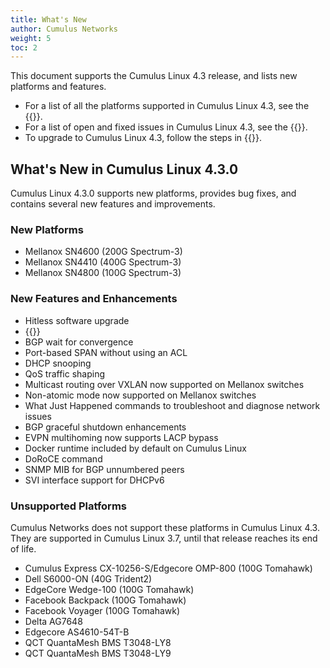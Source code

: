 ```yaml
---
title: What's New
author: Cumulus Networks
weight: 5
toc: 2
---
```

This document supports the Cumulus Linux 4.3 release, and lists new platforms and features.

- For a list of all the platforms supported in Cumulus Linux 4.3, see the {{<exlink url="https://cumulusnetworks.com/products/hardware-compatibility-list/" text="Hardware Compatibility List (HCL)">}}.
- For a list of open and fixed issues in Cumulus Linux 4.3, see the {{<link title="Cumulus Linux 4.3 Release Notes" text="Cumulus Linux 4.3 Release Notes">}}.
- To upgrade to Cumulus Linux 4.3, follow the steps in {{<link url="Upgrading-Cumulus-Linux">}}.

## What's New in Cumulus Linux 4.3.0

Cumulus Linux 4.3.0 supports new platforms, provides bug fixes, and contains several new features and improvements.

### New Platforms

- Mellanox SN4600 (200G Spectrum-3)
- Mellanox SN4410 (400G Spectrum-3)
- Mellanox SN4800 (100G Spectrum-3)

### New Features and Enhancements

- Hitless software upgrade
- {{<link url="Optional-BGP-Configuration/#graceful-bgp-restart" text="Graceful BGP restart">}}
- BGP wait for convergence
- Port-based SPAN without using an ACL
- DHCP snooping
- QoS traffic shaping
- Multicast routing over VXLAN now supported on Mellanox switches
- Non-atomic mode now supported on Mellanox switches
- What Just Happened commands to troubleshoot and diagnose network issues
- BGP graceful shutdown enhancements
- EVPN multihoming now supports LACP bypass
- Docker runtime included by default on Cumulus Linux
- DoRoCE command
- SNMP MIB for BGP unnumbered peers
- SVI interface support for DHCPv6

### Unsupported Platforms

Cumulus Networks does not support these platforms in Cumulus Linux 4.3. They are supported in Cumulus Linux 3.7, until that release reaches its end of life.

- Cumulus Express CX-10256-S/Edgecore OMP-800 (100G Tomahawk)
- Dell S6000-ON (40G Trident2)
- EdgeCore Wedge-100 (100G Tomahawk)
- Facebook Backpack (100G Tomahawk)
- Facebook Voyager (100G Tomahawk)
- Delta AG7648
- Edgecore AS4610-54T-B
- QCT QuantaMesh BMS T3048-LY8
- QCT QuantaMesh BMS T3048-LY9
